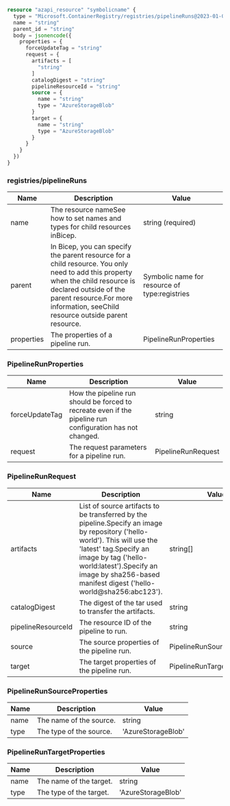 ```terraform
resource "azapi_resource" "symbolicname" {
  type = "Microsoft.ContainerRegistry/registries/pipelineRuns@2023-01-01-preview"
  name = "string"
  parent_id = "string"
  body = jsonencode({
    properties = {
      forceUpdateTag = "string"
      request = {
        artifacts = [
          "string"
        ]
        catalogDigest = "string"
        pipelineResourceId = "string"
        source = {
          name = "string"
          type = "AzureStorageBlob"
        }
        target = {
          name = "string"
          type = "AzureStorageBlob"
        }
      }
    }
  })
}

```

### registries/pipelineRuns

| Name | Description | Value |
|-|-|-|
| name | The resource nameSee how to set names and types for child resources inBicep. | string (required) |
| parent | In Bicep, you can specify the parent resource for a child resource. You only need to add this property when the child resource is declared outside of the parent resource.For more information, seeChild resource outside parent resource. | Symbolic name for resource of type:registries |
| properties | The properties of a pipeline run. | PipelineRunProperties |


### PipelineRunProperties

| Name | Description | Value |
|-|-|-|
| forceUpdateTag | How the pipeline run should be forced to recreate even if the pipeline run configuration has not changed. | string |
| request | The request parameters for a pipeline run. | PipelineRunRequest |


### PipelineRunRequest

| Name | Description | Value |
|-|-|-|
| artifacts | List of source artifacts to be transferred by the pipeline.Specify an image by repository ('hello-world'). This will use the 'latest' tag.Specify an image by tag ('hello-world:latest').Specify an image by sha256-based manifest digest ('hello-world@sha256:abc123'). | string[] |
| catalogDigest | The digest of the tar used to transfer the artifacts. | string |
| pipelineResourceId | The resource ID of the pipeline to run. | string |
| source | The source properties of the pipeline run. | PipelineRunSourceProperties |
| target | The target properties of the pipeline run. | PipelineRunTargetProperties |


### PipelineRunSourceProperties

| Name | Description | Value |
|-|-|-|
| name | The name of the source. | string |
| type | The type of the source. | 'AzureStorageBlob' |


### PipelineRunTargetProperties

| Name | Description | Value |
|-|-|-|
| name | The name of the target. | string |
| type | The type of the target. | 'AzureStorageBlob' |


